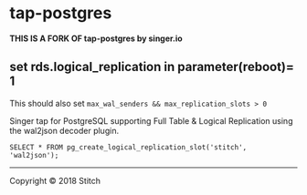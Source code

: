 # tap-postgres

**THIS IS A FORK OF tap-postgres by singer.io**

## set rds.logical_replication in parameter(reboot)= 1

This should also set `max_wal_senders && max_replication_slots > 0`

Singer tap for PostgreSQL supporting Full Table & Logical Replication
using the wal2json decoder plugin.

```
SELECT * FROM pg_create_logical_replication_slot('stitch', 'wal2json');
```

---

Copyright &copy; 2018 Stitch
